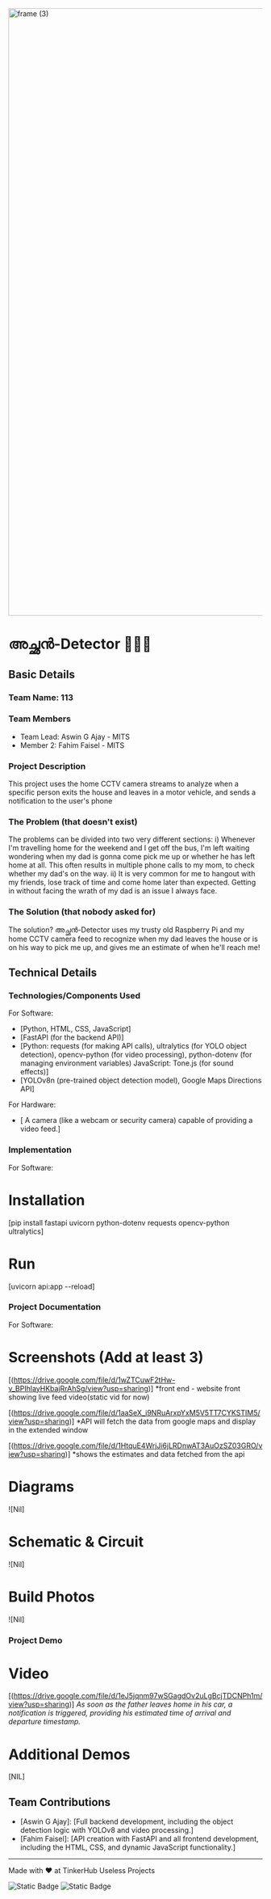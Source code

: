 <img width="3188" height="1202" alt="frame (3)" src="https://github.com/user-attachments/assets/517ad8e9-ad22-457d-9538-a9e62d137cd7" />


# അച്ഛൻ-Detector 🧍🏻‍♂️


## Basic Details
### Team Name: 113


### Team Members
- Team Lead: Aswin G Ajay - MITS
- Member 2: Fahim Faisel - MITS

### Project Description
This project uses the home CCTV camera streams to analyze when a specific person exits the house and leaves in a motor vehicle, and sends a notification to the user's phone

### The Problem (that doesn't exist)
The problems can be divided into two very different sections:
i) Whenever I'm travelling home for the weekend and I get off the bus, I'm left waiting wondering when my dad is gonna come pick me up or whether he has left home at all. This often results in multiple phone calls to my mom, to check whether my dad's on the way.
ii) It is very common for me to hangout with my friends, lose track of time and come home later than expected. Getting in without facing the wrath of my dad is an issue I always face.

### The Solution (that nobody asked for)
The solution? അച്ഛൻ-Detector uses my trusty old Raspberry Pi and my home CCTV camera feed to recognize when my dad leaves the house or is on his way to pick me up, and gives me an estimate of when he'll reach me!

## Technical Details
### Technologies/Components Used
For Software:
- [Python, HTML, CSS, JavaScript]
- [FastAPI (for the backend API)]
- [Python: requests (for making API calls), ultralytics (for YOLO object detection), opencv-python (for video processing), python-dotenv (for managing environment variables)
JavaScript: Tone.js (for sound effects)]
- [YOLOv8n (pre-trained object detection model), Google Maps Directions API]

For Hardware:
- [ A camera (like a webcam or security camera) capable of providing a video feed.]

### Implementation
For Software:
# Installation
[pip install fastapi uvicorn python-dotenv requests opencv-python ultralytics]

# Run
[uvicorn api:app --reload]

### Project Documentation
For Software:

# Screenshots (Add at least 3)
[(https://drive.google.com/file/d/1wZTCuwF2tHw-v_BPIhlayHKbajRrAhSg/view?usp=sharing)]
*front end - website front showing live feed video(static vid for now)

[(https://drive.google.com/file/d/1aaSeX_i9NRuArxpYxM5V5TT7CYKSTIM5/view?usp=sharing)]
*API will fetch the data from google maps and display in the extended window

[(https://drive.google.com/file/d/1HtquE4WrjJi6jLRDnwAT3AuOzSZ03GRO/view?usp=sharing)]
*shows the estimates and data fetched from the api 


# Diagrams
![Nil]

# Schematic & Circuit
![Nil]

# Build Photos
![Nil]

### Project Demo
# Video
[(https://drive.google.com/file/d/1eJ5jqnm97wSGagdOv2uLgBcjTDCNPh1m/view?usp=sharing)]
*As soon as the father leaves home in his car, a notification is triggered, providing his estimated time of arrival and departure timestamp.*

# Additional Demos
[NIL]

## Team Contributions
- [Aswin G Ajay]: [Full backend development, including the object detection logic with YOLOv8 and video processing.]
- [Fahim Faisel]: [API creation with FastAPI and all frontend development, including the HTML, CSS, and dynamic JavaScript functionality.]


---
Made with ❤️ at TinkerHub Useless Projects 

![Static Badge](https://img.shields.io/badge/TinkerHub-24?color=%23000000&link=https%3A%2F%2Fwww.tinkerhub.org%2F)
![Static Badge](https://img.shields.io/badge/UselessProjects--25-25?link=https%3A%2F%2Fwww.tinkerhub.org%2Fevents%2FQ2Q1TQKX6Q%2FUseless%2520Projects)



